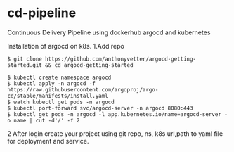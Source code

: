 
# cd-pipeline
Continuous Delivery Pipeline using dockerhub argocd and kubernetes 

Installation of argocd on k8s.
1.Add repo
```
$ git clone https://github.com/anthonyvetter/argocd-getting-started.git && cd argocd-getting-started

$ kubectl create namespace argocd
$ kubectl apply -n argocd -f https://raw.githubusercontent.com/argoproj/argo-cd/stable/manifests/install.yaml
$ watch kubectl get pods -n argocd
$ kubectl port-forward svc/argocd-server -n argocd 8080:443
$ kubectl get pods -n argocd -l app.kubernetes.io/name=argocd-server -o name | cut -d'/' -f 2
```
2 After login create your project using git repo, ns, k8s url,path to yaml file for deployment and service.
